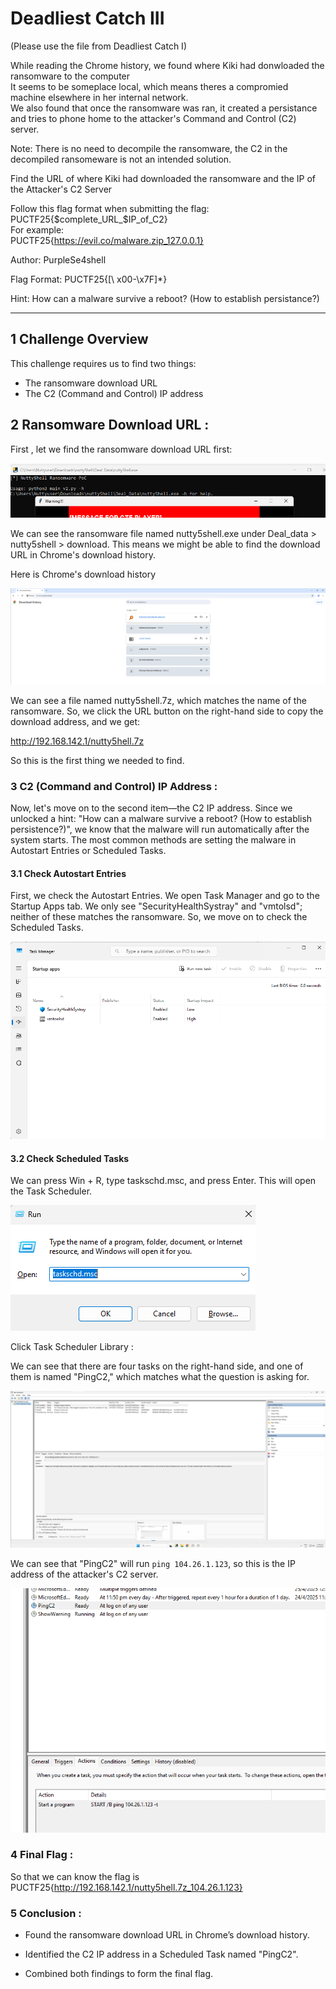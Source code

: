 # Deadliest Catch III

(Please use the file from Deadliest Catch I)

While reading the Chrome history, we found where Kiki had donwloaded the ransomware to the computer  
It seems to be someplace local, which means theres a compromied machine elsewhere in her internal network.  
We also found that once the ransomware was ran, it created a persistance and tries to phone home to the attacker's Command and Control (C2) server.

Note: There is no need to decompile the ransomware, the C2 in the decompiled ransomeware is not an intended solution.

Find the URL of where Kiki had downloaded the ransomware and the IP of the Attacker's C2 Server

Follow this flag format when submitting the flag:  
PUCTF25{$complete_URL_$IP_of_C2}  
For example:  
PUCTF25{https://evil.co/malware.zip_127.0.0.1}

Author: PurpleSe4shell

Flag Format: PUCTF25{[\ x00-\x7F]*}

Hint: How can a malware survive a reboot? (How to establish persistance?)

---

## 1 Challenge Overview

This challenge requires us to find two things:

* The ransomware download URL
* The C2 (Command and Control) IP address

## 2 Ransomware Download URL :

First , let we find the ransomware download URL first:

![image](assets/image-20250424215053-6wvjr9j.png)

We can see the ransomware file named nutty5shell.exe under Deal_data > nutty5shell > download. This means we might be able to find the download URL in Chrome's download history.

Here is Chrome's download history

![image](assets/image-20250424215257-w1d20d3.png)

We can see a file named nutty5shell.7z, which matches the name of the ransomware. So, we click the URL button on the right-hand side to copy the download address, and we get:

http://192.168.142.1/nutty5hell.7z

So this is the first thing we needed to find.

### 3 C2 (Command and Control) IP Address :

Now, let's move on to the second item—the C2 IP address. Since we unlocked a hint: "How can a malware survive a reboot? (How to establish persistence?)", we know that the malware will run automatically after the system starts. The most common methods are setting the malware in Autostart Entries or Scheduled Tasks.

#### 3.1 Check Autostart Entries

First, we check the Autostart Entries. We open Task Manager and go to the Startup Apps tab. We only see "SecurityHealthSystray" and "vmtolsd"; neither of these matches the ransomware. So, we move on to check the Scheduled Tasks.

![image](assets/image-20250424225809-hzaymym.png)

#### 3.2 Check Scheduled Tasks

We can press Win + R, type taskschd.msc, and press Enter. This will open the Task Scheduler.

![image](assets/image-20250424230357-aj3nhbl.png)

Click Task Scheduler Library :

We can see that there are four tasks on the right-hand side, and one of them is named "PingC2," which matches what the question is asking for.

![image](assets/image-20250424230424-tsgedad.png)

We can see that "PingC2" will run `ping 104.26.1.123`​, so this is the IP address of the attacker's C2 server.

![image](assets/image-20250424230619-h3jukoo.png)

### 4 Final Flag :

So that we can know the flag is PUCTF25{http://192.168.142.1/nutty5hell.7z_104.26.1.123}

### 5 Conclusion :

* Found the ransomware download URL in Chrome’s download history.

* Identified the C2 IP address in a Scheduled Task named "PingC2".

* Combined both findings to form the final flag.

‍
